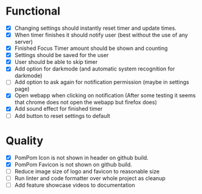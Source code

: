 # Functional

- [x] Changing settings should instantly reset timer and update times.
- [x] When timer finishes it should notify user (best without the use of any server)
- [x] Finished Focus Timer amount should be shown and counting
- [x] Settings should be saved for the user
- [x] User should be able to skip timer
- [x] Add option for darkmode (and automatic system recognition for darkmode)
- [ ] Add option to ask again for notification permission (maybe in settings page)
- [x] Open webapp when clicking on notification (After some testing it seems that chrome does not open the webapp but firefox does)
- [x] Add sound effect for finished timer
- [ ] Add button to reset settings to default

# Quality

- [x] PomPom Icon is not shown in header on github build.
- [x] PomPom Favicon is not shown on github build.
- [ ] Reduce image size of logo and favicon to reasonable size
- [ ] Run linter and code formatter over whole project as cleanup
- [ ] Add feature showcase videos to documentation
